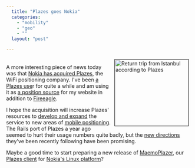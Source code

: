 ```yaml
---
  title: "Plazes goes Nokia"
  categories: 
    - "mobility"
    - "geo"
    - ""
  layout: "post"

---
```

<p>
<a href="/files/plazes-istanbul-return-trip.png"><img src="http://bergie.iki.fi/midcom-serveattachmentguid-b83b852c410d11ddae41f1b613a2d088d088/plazes-istanbul-return-trip-tm.jpg" height="180" width="200" border="1" align="right" hspace="8" vspace="4" alt="Return trip from Istanbul according to Plazes" title="Return trip from Istanbul according to Plazes" /></a>
<br />A more interesting piece of news today was that <a href="http://blog.plazes.com/?p=242">Nokia has acquired Plazes</a>, the WiFi positioning company. I've been <a href="http://plazes.com/users/7006">a Plazes use</a>r for quite a while and am using it as <a href="http://bergie.iki.fi/blog/the-midgard-position.html">a position source</a> for my website in addition to <a href="http://bergie.iki.fi/blog/yahoo-fire_eagle_knows_where_my_phone_moves.html">Fireeagle</a>.
</p><p>
I hope the acquisition will increase Plazes' resources to <a href="http://bergie.iki.fi/blog/plazecamp.html">develop and expand</a> the service to new areas of <a href="http://bergie.iki.fi/blog/iphone-geoclue_and_making_mobile_devices_location-aware.html">mobile positioning</a>. The Rails port of Plazes a year ago seemed to hurt their usage numbers quite badly, but the <a href="http://blog.plazes.com/?p=230">new directions</a> they've been recently following have been promising.
</p><p>
Maybe a good time to start preparing a new release of <a href="http://maemo.org/downloads/product/OS2007/maemoplazer/">MaemoPlazer</a>, our <a href="http://bergie.iki.fi/blog/plazes_on_the_n800.html">Plazes client</a> for <a href="http://maemo.org/intro/">Nokia's Linux platform</a>?
</p>
